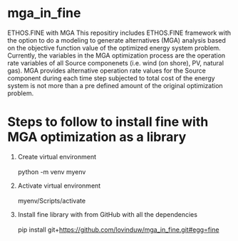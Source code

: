 # mga_in_fine
ETHOS.FINE with MGA
This repositiry includes ETHOS.FINE framework with the option to do a modeling to generate alternatives (MGA) analysis based on the objective function value of the optimized energy system problem. Currently, the variables in the MGA optimization process are the operation rate variables of all Source componenets (i.e. wind (on shore), PV, natural gas). MGA provides alternative operation rate values for the Source component during each time step subjected to total cost of the energy system is not more than a pre defined amount of the original optimization problem.

# Steps to follow to install fine with MGA optimization as a library

1. Create virtual environment\
   \
  python -m venv myenv                 

3. Activate virtual environment\
   \
  myenv/Scripts/activate

5. Install fine library with from GitHub with all the dependencies\
   \
  pip install git+https://github.com/lovinduw/mga_in_fine.git#egg=fine

